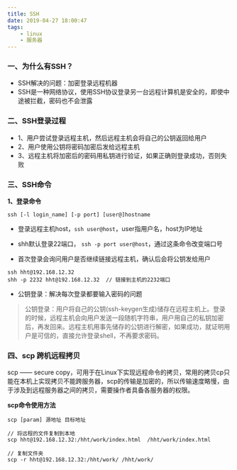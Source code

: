 ```yaml
---
title: SSH
date: 2019-04-27 18:00:47
tags:
    - linux
    - 服务器
---
```


### 一、为什么有SSH？

- SSH解决的问题：加密登录远程机器
- SSH是一种网络协议，使用SSH协议登录另一台远程计算机是安全的，即使中途被拦截，密码也不会泄露

<!-- more -->

### 二、SSH登录过程
- 1、用户尝试登录远程主机，然后远程主机会将自己的公钥返回给用户
- 2、用户使用公钥将密码加密后发给远程主机
- 3、远程主机将加密后的密码用私钥进行验证，如果正确则登录成功，否则失败

### 三、SSH命令

**1、登录命令**
 
```
ssh [-l login_name] [-p port] [user@]hostname 
```
* 登录远程主机host，`ssh user@host`，user指用户名，host为IP地址

* shh默认登录22端口， `ssh -p port user@host`，通过这条命令改变端口号

* 首次登录会询问用户是否继续链接远程主机，确认后会将公钥发给用户

```
ssh hht@192.168.12.32
shh -p 2232 hht@192.168.12.32  // 链接到主机的2232端口
```

* 公钥登录：解决每次登录都要输入密码的问题

> 公钥登录：用户将自己的公钥(ssh-keygen生成)储存在远程主机上。登录的时候，远程主机会向用户发送一段随机字符串，用户用自己的私钥加密后，再发回来。远程主机用事先储存的公钥进行解密，如果成功，就证明用户是可信的，直接允许登录shell，不再要求密码。


### 四、scp 跨机远程拷贝
scp —— secure copy，可用于在Linux下实现远程命令的拷贝，常用的拷贝cp只能在本机上实现拷贝不能跨服务器，scp的传输是加密的，所以传输速度略慢，由于涉及到远程服务器之间的拷贝，需要操作者具备各服务器的权限。

**scp命令使用方法**

```
scp [param] 源地址 目标地址

// 将远程的文件复制到本地
scp hht@192.168.12.32:/hht/work/index.html  /hht/work/index.html

// 复制文件夹
scp -r hht@192.168.12.32:/hht/work/ /hht/work/
```